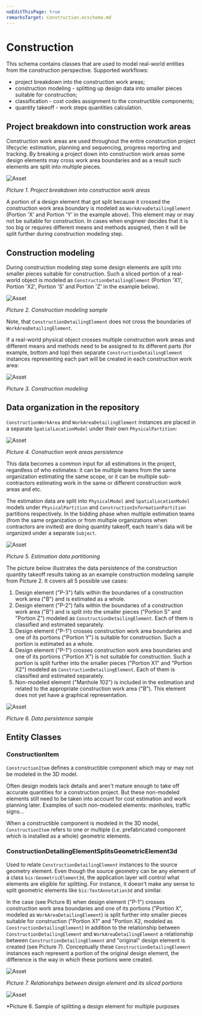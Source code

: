 ```yaml
---
noEditThisPage: true
remarksTarget: Construction.ecschema.md
---
```

# Construction

This schema contains classes that are used to model real-world entities from the construction perspective. Supported workflows:

- project breakdown into the construction work areas;
- construction modeling - splitting up design data into smaller pieces suitable for construction;
- classification - cost codes assignment to the constructible components;
- quantity takeoff - work steps quantities calculation.

<h2>Project breakdown into construction work areas</h2>

Construction work areas are used throughout the entire construction project lifecycle: estimation, planning and sequencing, progress reporting and tracking. By breaking a project down into construction work areas some design elements may cross work area boundaries and as a result such elements are split into multiple pieces.

![Asset](./media/WorkAreaSplit.png)

*Picture 1. Project breakdown into construction work areas*

A portion of a design element that got split because it crossed the construction work area boundary is modeled as `WorkAreaDetailingElement` (Portion 'X' and Portion 'Y' in the example above). This element may or may not be suitable for construction. In cases when engineer decides that it is too big or requires different means and methods assigned, then it will be split further during construction modeling step.

<h2>Construction modeling</h2>

During construction modeling step some design elements are split into smaller pieces suitable for construction. Such a sliced portion of a real-world object is modeled as `ConstructionDetailingElement` (Portion 'X1', Portion 'X2', Portion 'S' and Portion 'Z' in the example below).

![Asset](./media/ConstructionModelingSplit.png)

*Picture 2. Construction modeling sample*

Note, that `ConstructionDetailingElement` does not cross the boundaries of `WorkAreaDetailingElement`.

If a real-world physical object crosses multiple construction work areas and different means and methods need to be assigned to its different parts (for example, bottom and top) then separate `ConstructionDetailingElement` instances representing each part will be created in each construction work area:

![Asset](./media/ConstructionModelingSplitTopBottom.png)

*Picture 3. Construction modeling*

<h2>Data organization in the repository</h2>

`ConstructionWorkArea` and `WorkAreaDetailingElement` instances are placed in a separate `SpatialLocationModel` under their own `PhysicalPartition`:

![Asset](./media/ConstructionWorkAreaPersistence.png)

*Picture 4. Construction work areas persistence*

This data becomes a common input for all estimations in the project, regardless of who estimates: it can be multiple teams from the same organization estimating the same scope, or it can be multiple sub-contractors estimating work in the same or different construction work areas and etc.

The estimation data are split into `PhysicalModel` and `SpatialLocationModel` models under `PhysicalPartition` and `ConstructionInformationPartition` partitions respectively. In the bidding phase when multiple estimation teams (from the same organization or from multiple organizations when contractors are invited) are doing quantity takeoff, each team's data will be organized under a separate `Subject`.

![Asset](./media/DataPartitioning2.png)

*Picture 5. Estimation data partitioning*

The picture below illustrates the data persistence of the construction quantity takeoff results taking as an example construction modeling sample from Picture 2. It covers all 5 possible use cases:

1. Design element ("P-3") falls within the boundaries of a construction work area ("B") and is estimated as a whole.
2. Design element ("P-2") falls within the boundaries of a construction work area ("B") and is split into the smaller pieces ("Portion S" and "Portion Z") modeled as `ConstructionDetailingElement`. Each of them is classified and estimated separately.
3. Design element ("P-1") crosses construction work area boundaries and one of its portions ("Portion Y") is suitable for construction. Such a portion is estimated as a whole.
4. Design element ("P-1") crosses construction work area boundaries and one of its portions ("Portion X") is not suitable for construction. Such a portion is split further into the smaller pieces ("Portion X1" and "Portion X2") modeled as `ConstructionDetailingElement`. Each of them is classified and estimated separately.
5. Non-modeled element ("Manhole 102") is included in the estimation and related to the appropriate construction work area ("B"). This element does not yet have a graphical representation.

![Asset](./media/SampleDataPersistence.png)

*Picture 6. Data persistence sample*

## Entity Classes

### ConstructionItem

`ConstructionItem` defines a constructible component which may or may not be modeled in the 3D model.

Often design models lack details and aren't mature enough to take off accurate quantities for a construction project. But these non-modeled elements still need to be taken into account for cost estimation and work planning later. Examples of such non-modeled elements: manholes, traffic signs…

When a constructible component is modeled in the 3D model, `ConstructionItem` refers to one or multiple (i.e. prefabricated component which is installed as a whole) geometric elements.

### ConstructionDetailingElementSplitsGeometricElement3d

Used to relate `ConstructionDetailingElement` instances to the source geometry element. Even though the source geometry can be any element of a class `bis:GeometricElement3d`, the application layer will control what elements are eligible for splitting. For instance, it doesn't make any sense to split geometric elements like `bis:TextAnnotation3d` and similar.

In the case (see Picture 8) when design element ("P-1") crosses construction work area boundaries and one of its portions ("Portion X", modeled as `WorkAreaDetailingElement`) is split further into smaller pieces suitable for construction ("Portion X1" and "Portion X2, modeled as `ConstructionDetailingElement`) in addition to the relationship between `ConstructionDetailingElement` and `WorkAreaDetailingElement` a relationship between `ConstructionDetailingElement` and "original" design element is created (see Picture 7). Conceptually these `ConstructionDetailingElement` instances each represent a portion of the original design element, the difference is the way in which these portions were created.

![Asset](./media/SecondSplitPersistence.png)

*Picture 7. Relationships between design element and its sliced portions*

![Asset](./media/SecondSplit.png)

*Picture 8. Sample of splitting a design element for multiple purposes
